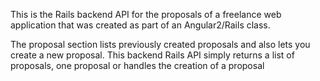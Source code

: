 This is the Rails backend API for the proposals of a freelance web application that was created
as part of an Angular2/Rails class.


The proposal section lists previously created proposals and also lets you create a new proposal.
This backend Rails API simply returns a list of proposals, one proposal or handles the creation of a proposal



